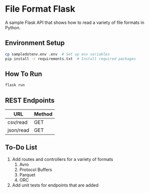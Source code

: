 # File Format Flask

A sample Flask API that shows how to read a variety of file formats in Python.

## Environment Setup

```bash
cp sampledotenv.env .env  # Set up env variables
pip install -r requirements.txt  # Install required packages
```

## How To Run

```bash
flask run
```

## REST Endpoints
|URL|Method|
|---|------|
|csv/read|GET|
|json/read|GET|

## To-Do List
1. Add routes and controllers for a variety of formats
   1. Avro
   2. Protocol Buffers
   3. Parquet
   4. ORC
2. Add unit tests for endpoints that are added
